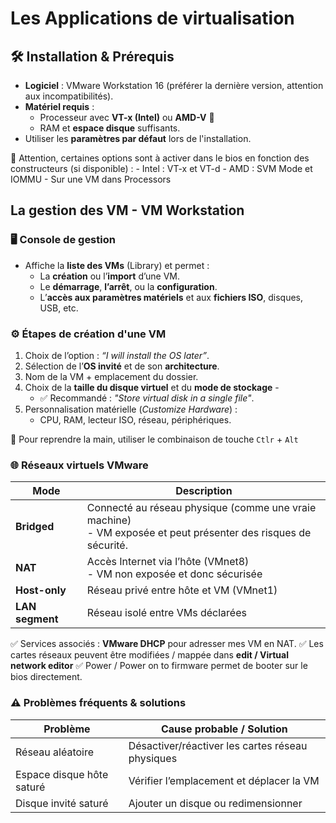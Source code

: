 # Les Applications de virtualisation

## 🛠️ Installation & Prérequis

- **Logiciel** : VMware Workstation 16 (préférer la dernière version, attention aux incompatibilités).
- **Matériel requis** :
    - Processeur avec **VT-x (Intel)** ou **AMD-V** 🚨 
    - RAM et **espace disque** suffisants.
- Utiliser les **paramètres par défaut** lors de l'installation.

🚨 Attention, certaines options sont à activer dans le bios en fonction des constructeurs (si disponible) : 
	- Intel : VT-x et VT-d
	- AMD : SVM Mode et IOMMU
	- Sur une VM dans Processors

## La gestion des VM - VM Workstation
### 🖥️ Console de gestion

- Affiche la **liste des VMs** (Library) et permet : 
    - La **création** ou l’**import** d’une VM.
    - Le **démarrage**, **l’arrêt**, ou la **configuration**.
    - L’**accès aux paramètres matériels** et aux **fichiers ISO**, disques, USB, etc.
    
### ⚙️ Étapes de création d'une VM

1. Choix de l’option : _“I will install the OS later”_.
2. Sélection de l’**OS invité** et de son **architecture**.
3. Nom de la VM + emplacement du dossier.
4. Choix de la **taille du disque virtuel** et du **mode de stockage** -     
	- ✅ Recommandé : _"Store virtual disk in a single file"_.
5. Personnalisation matérielle (_Customize Hardware_) :
    - CPU, RAM, lecteur ISO, réseau, périphériques.

📌 Pour reprendre la main, utiliser le combinaison de touche ``Ctlr`` + ``Alt``

### 🌐 Réseaux virtuels VMware

| Mode            | Description                                                                                                      |
| --------------- | ---------------------------------------------------------------------------------------------------------------- |
| **Bridged**     | Connecté au réseau physique (comme une vraie machine)<br>- VM exposée et peut présenter des risques de sécurité. |
| **NAT**         | Accès Internet via l’hôte (VMnet8)<br>- VM non exposée et donc sécurisée                                         |
| **Host-only**   | Réseau privé entre hôte et VM (VMnet1)                                                                           |
| **LAN segment** | Réseau isolé entre VMs déclarées                                                                                 |
✅ Services associés : **VMware DHCP** pour adresser mes VM en NAT. 
✅ Les cartes réseaux peuvent être modifiées / mappée dans **edit / Virtual network editor**
✅ Power / Power on to firmware permet de booter sur le bios directement. 

### ⚠️ Problèmes fréquents & solutions

| Problème                  | Cause probable / Solution                        |
| ------------------------- | ------------------------------------------------ |
| Réseau aléatoire          | Désactiver/réactiver les cartes réseau physiques |
| Espace disque hôte saturé | Vérifier l’emplacement et déplacer la VM         |
| Disque invité saturé      | Ajouter un disque ou redimensionner              |
